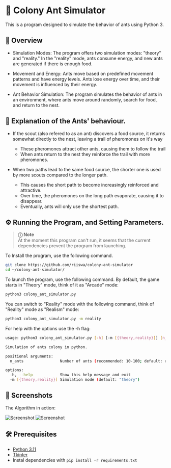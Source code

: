 # 🐜 Colony Ant Simulator

This is a program designed to simulate the behavior of ants using Python 3.

## 📖 Overview

- Simulation Modes: The program offers two simulation modes: "theory" and "reality." In the "reality" mode, ants consume energy, and new ants are generated if there is enough food.

- Movement and Energy: Ants move based on predefined movement patterns and have energy levels. Ants lose energy over time, and their movement is influenced by their energy.

- Ant Behavior Simulation: The program simulates the behavior of ants in an environment, where ants move around randomly, search for food, and return to the nest.

## 🐜 Explanation of the Ants' behaviour.

- If the scout (also refered to as an ant) discovers a food source, it returns somewhat directly to the nest, leaving a trail of pheromones on it's way
     - These pheromones attract other ants, causing them to follow the trail
     - When ants return to the nest they reinforce the trail with more pheromones.

- When two paths lead to the same food source, the shorter one is used by more scouts compared to the longer path.
     - This causes the short path to become increasingly reinforced and attractive.
     - Over time, the pheromones on the long path evaporate, causing it to disappear.
     - Eventually, ants will only use the shortest path.

## ⚙️ Running the Program, and Setting Parameters.

> **ⓘ Note**\
> At the moment this program can't run, it seems that the current dependencies prevent the program from launching.

To Install the program, use the following command.
```bash
git clone https://github.com/riiswa/colony-ant-simulator
cd ~/colony-ant-simulator/

```
To launch the program, use the following command. By default, the game starts in "Theory" mode, think of it as "Arcade" mode:

```bash
python3 colony_ant_simulator.py
```
You can switch to "Reality" mode with the following command, think of "Reality" mode as "Realism" mode:

```bash
python3 colony_ant_simulator.py -m reality
```

For help with the options use the -h flag:

```bash
usage: python3 colony_ant_simulator.py [-h] [-m [{theory,reality}]] [n_ants]

Simulation of ants colony in python.

positional arguments:
  n_ants                Number of ants (recommended: 10-100; default: random number between 10 and 100)

options:
  -h, --help            Show this help message and exit
  -m [{theory,reality}] Simulation mode (default: "theory")
```

## 📸 Screenshots

The Algorithm in action:

![Screenshot](assets/screenshot.gif)
![Screenshot](assets/screenshot2.png)

## 🛠️  Prerequisites

- [Python 3.11](https://www.python.org/downloads/)
- [Tkinter](https://tkdocs.com/tutorial/install.html)
- Instal dependencies with `pip install -r requirements.txt`
